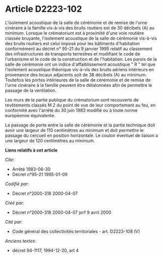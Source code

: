 # Article D2223-102

L'isolement acoustique de la salle de cérémonie et de remise de l'urne cinéraire à la famille vis-à-vis des bruits routiers
est de 30 décibels (A) au minimum. Lorsque le crématorium est à proximité d'une voie routière classée bruyante, l'isolement
acoustique de la salle de cérémonie vis-à-vis des bruits routiers est celui imposé pour les bâtiments d'habitation
conformément au décret n° 95-21 du 9 janvier 1995 relatif au classement des infrastructures de transports terrestres et
modifiant le code de l'urbanisme et le code de la construction et de l'habitation. Les parois de la salle de cérémonie ont un
indice d'affaiblissement acoustique " R " tel que l'isolement acoustique théorique vis-à-vis des bruits aériens intérieurs en
provenance des locaux adjacents soit de 38 décibels (A) au minimum. Toutefois les portes intérieures de la salle de cérémonie
et de remise de l'urne cinéraire à la famille peuvent être détalonnées afin de permettre le passage de la ventilation.

Les murs de la partie publique du crématorium sont recouverts de revêtements classés M 2 du point de vue de leur comportement
au feu, en conformité avec l'arrêté du 30 juin 1983 modifié ou à toute norme européenne équivalente.

Le passage de porte entre la salle de cérémonie et la partie technique doit avoir une largeur de 110 centimètres au minimum
et doit permettre le passage du cercueil en position horizontale. Le couloir éventuel de liaison a une largeur de 120
centimètres au minimum.

**Liens relatifs à cet article**

_Cite_:

  - Arrêté 1983-06-30
  - Décret n°95-21 1995-01-09

_Codifié par_:

  - Décret n°2000-318 2000-04-07

_Créé par_:

  - Décret n°2000-318 2000-04-07 jorf 9 avril 2000

_Cité par_:

  - Code général des collectivités territoriales - art. D2223-108 (V)

_Anciens textes_:

  - décret 94-1117, 1994-12-20, art 4

